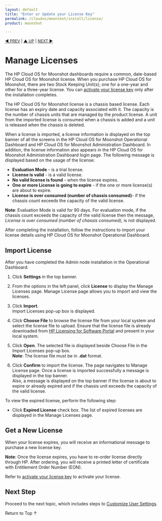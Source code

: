```yaml
---
layout: default
title: "Enter or Update your License Key"
permalink: /cloudos/moonshot/install/license/
product: moonshot

---
```


<!--PUBLISHED-->


<script> 

function PageRefresh { 
onLoad="window.refresh" 
} 
 
PageRefresh();

</script>


<p style="font-size: small;"> <a href="/cloudos/moonshot/install/create-compute-regions/">&#9664; PREV</a> | <a href="/cloudos/moonshot/install/">&#9650; UP</a> | <a href="/cloudos/moonshot/install/customize-user-settings/">NEXT &#9654;</a> </p>

# Manage Licenses

The HP Cloud OS for Moonshot dashboards require a common, date-based HP Cloud OS for Moonshot license. When you purchase HP Cloud OS for Moonshot, there are two Stock Keeping Unit(s); one for a one-year and other for a three-year license. You can [activate your license key](/cloudos/moonshot/install/license-poetic/) only after the installation completes.

The HP Cloud OS for Moonshot license is a chassis based license. Each license has an expiry date and capacity associated with it. The capacity is the number of chassis units that are managed by the product license. A unit from the imported license is consumed when a chassis is added and a unit is released when the chassis is deleted.

When a license is imported, a license information is displayed on the top banner of all the screens in the HP Cloud OS for Moonshot Operational Dashboard and HP Cloud OS for Moonshot Administration Dashboard. In addition, the license information also appears in the HP Cloud OS for Moonshot Administration Dashboard login page. The following message is displayed based on the usage of the license:

  <!---Suppose you are using two chassis with a valid license and if you delete one chassis then automatically the license which is about to expire gets consumed by the available chassis. once this license expire you can use the existing license, if it is valid else you must order for a new license. --->

 * **Evaluation Mode** - is a trial license. 
 * **License is valid** - is a valid license. 
 * **No valid license is found** - when the license expires.
 * **One or more License is going to expire** -  if the one or more license(s) are  about to expire.
 * **License is over consumed (number of chassis consumed)**- if the chassis count exceeds the capacity of the valid license. 


**Note**: Evaluation Mode is valid for 90 days. For evaluation mode, if the chassis count exceeds the capacity of the valid license then the message, *License is over consumed (number of chassis consumed)*, is not displayed.
<!--
If you have not already done so, you can order these in the same way you order other HP Server products (hardware or software) directly through HP or through an HP channel partner. After ordering, you will receive via email or printed letter a certificate that you will redeem at HP.com. When you go to HP.com, you will register for 
support and receive a license key. You will be directed to the HP Software Depot website, where you can download the software.--->

 
After completing the installation, follow the instructions to import your license details using HP Cloud OS for Moonshot Operational Dashboard.  


 
## Import License

After you have completed the Admin node installation in the Operational Dashboard:

1. Click **Settings** in the top banner.

2. From the options in the left panel, click **License** to display the Manage Licenses page. Manage License page allows you to import and view the licenses.
1.  Click **Import**. <br>Import Licenses pop-up box is displayed.
	
2.  Click **Choose File** to browse the license file from your local system and select the license file to upload. Ensure that the license file is already downloaded from [HP Licensing for Software Portal](http://www.hp.com/software/licensing) and present in your local system.
	 
	
3. Click **Open**. The selected file is displayed beside Choose File in the Import Licenses pop-up box.
	<br> 
	**Note**: The license file must be in **.dat** format.  
	
4. Click **Confirm** to import the license. The page navigates to Manage License page. Once a license is imported successfully a message is displayed in the top banner. <br> Also, a message is displayed on the top banner if the license is about to expire or already expired and if the chassis unit exceeds the capacity of the valid license.

To view the expired license, perform the following step:

*  Click **Expired License** check box. The list of expired licenses are displayed in the Manage Licenses page.

	



## Get a New License

When your license expires, you will receive an informational message to purchase a new license key.  

**Note**: Once the license expires, you have to re-order license directly through HP.  After ordering, you will receive a printed letter of certificate with Entitlement Order Number (EON).

Refer to [activate your license key](/cloudos/moonshot/install/license-poetic/) to activate your license.

<!---
When your license expires, follow your usual HP ordering process to purchase a new license. In the Operational Dashboard: 

1. Click **Settings** in the top banner.

2. Click **License**.

3. In the licensing information, note the Instance ID value for your cloud. The HP Support representative will need this value when your new license is generated. 

4. Now enter the license key (alphanumeric characters) given to you by the HP Support representative.---> 

## Next Step

Proceed to the next topic, which includes steps to [Customize User Settings](/cloudos/moonshot/install/customize-user-settings).

<a href="#top" style="padding:14px 0px 14px 0px; text-decoration: none;"> Return to Top &#8593; </a>

